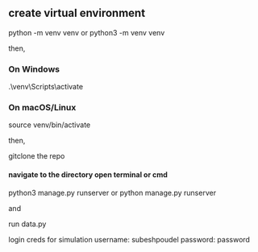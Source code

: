 ## create virtual environment

python -m venv venv
or
python3 -m venv venv

then,

### On Windows
.\venv\Scripts\activate

### On macOS/Linux
source venv/bin/activate

then,

gitclone the repo

#### navigate to the directory open terminal or cmd

python3 manage.py runserver
or 
python manage.py runserver

and 

run data.py

login creds for simulation
username: subeshpoudel
password: password
